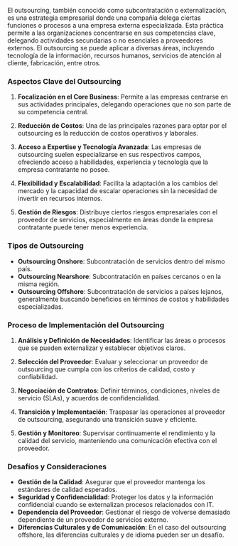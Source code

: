El outsourcing, también conocido como subcontratación o externalización, es una estrategia empresarial donde una compañía delega ciertas funciones o procesos a una empresa externa especializada. Esta práctica permite a las organizaciones concentrarse en sus competencias clave, delegando actividades secundarias o no esenciales a proveedores externos. El outsourcing se puede aplicar a diversas áreas, incluyendo tecnología de la información, recursos humanos, servicios de atención al cliente, fabricación, entre otros.

### Aspectos Clave del Outsourcing

1. **Focalización en el Core Business**: Permite a las empresas centrarse en sus actividades principales, delegando operaciones que no son parte de su competencia central.

2. **Reducción de Costos**: Una de las principales razones para optar por el outsourcing es la reducción de costos operativos y laborales.

3. **Acceso a Expertise y Tecnología Avanzada**: Las empresas de outsourcing suelen especializarse en sus respectivos campos, ofreciendo acceso a habilidades, experiencia y tecnología que la empresa contratante no posee.

4. **Flexibilidad y Escalabilidad**: Facilita la adaptación a los cambios del mercado y la capacidad de escalar operaciones sin la necesidad de invertir en recursos internos.

5. **Gestión de Riesgos**: Distribuye ciertos riesgos empresariales con el proveedor de servicios, especialmente en áreas donde la empresa contratante puede tener menos experiencia.

### Tipos de Outsourcing

- **Outsourcing Onshore**: Subcontratación de servicios dentro del mismo país.
- **Outsourcing Nearshore**: Subcontratación en países cercanos o en la misma región.
- **Outsourcing Offshore**: Subcontratación de servicios a países lejanos, generalmente buscando beneficios en términos de costos y habilidades especializadas.

### Proceso de Implementación del Outsourcing

1. **Análisis y Definición de Necesidades**: Identificar las áreas o procesos que se pueden externalizar y establecer objetivos claros.
   
2. **Selección del Proveedor**: Evaluar y seleccionar un proveedor de outsourcing que cumpla con los criterios de calidad, costo y confiabilidad.

3. **Negociación de Contratos**: Definir términos, condiciones, niveles de servicio (SLAs), y acuerdos de confidencialidad.

4. **Transición y Implementación**: Traspasar las operaciones al proveedor de outsourcing, asegurando una transición suave y eficiente.

5. **Gestión y Monitoreo**: Supervisar continuamente el rendimiento y la calidad del servicio, manteniendo una comunicación efectiva con el proveedor.

### Desafíos y Consideraciones

- **Gestión de la Calidad**: Asegurar que el proveedor mantenga los estándares de calidad esperados.
- **Seguridad y Confidencialidad**: Proteger los datos y la información confidencial cuando se externalizan procesos relacionados con IT.
- **Dependencia del Proveedor**: Gestionar el riesgo de volverse demasiado dependiente de un proveedor de servicios externo.
- **Diferencias Culturales y de Comunicación**: En el caso del outsourcing offshore, las diferencias culturales y de idioma pueden ser un desafío.
